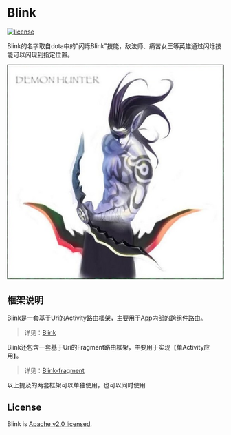 # Blink

[![license](http://img.shields.io/badge/license-Apache2.0-brightgreen.svg?style=flat)](./LICENSE)

Blink的名字取自dota中的"闪烁Blink"技能，敌法师、痛苦女王等英雄通过闪烁技能可以闪现到指定位置。

![LOGO](doc/logo.jpeg)

## 框架说明

Blink是一套基于Uri的Activity路由框架，主要用于App内部的跨组件路由。

> 详见：[Blink](./lib/README.md)

Blink还包含一套基于Uri的Fragment路由框架，主要用于实现【单Activity应用】。

> 详见：[Blink-fragment](./lib-fragment/README.md)

以上提及的两套框架可以单独使用，也可以同时使用

## License

Blink is [Apache v2.0 licensed](./LICENSE).